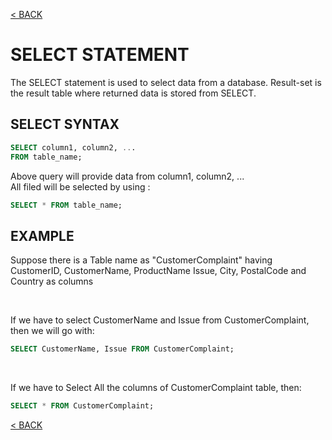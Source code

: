 [< BACK](README.md)
# SELECT STATEMENT

The SELECT statement is used to select data from a database.
Result-set is the result table where returned data is stored from SELECT.
<br />

## SELECT SYNTAX
```SQL
SELECT column1, column2, ...
FROM table_name;
```
Above query will provide data from column1, column2, ...
<br />
All filed will be selected by using :
```sql
SELECT * FROM table_name;
```

## EXAMPLE
Suppose there is a Table name as "CustomerComplaint" having CustomerID, CustomerName, ProductName
Issue, City, PostalCode and Country as columns 

<br />

If we have to select CustomerName and Issue from CustomerComplaint, then we will go with:
```sql
SELECT CustomerName, Issue FROM CustomerComplaint;
```
<br />

If we have to Select All the columns of CustomerComplaint table, then:
```sql
SELECT * FROM CustomerComplaint;
```

[< BACK](README.md)
